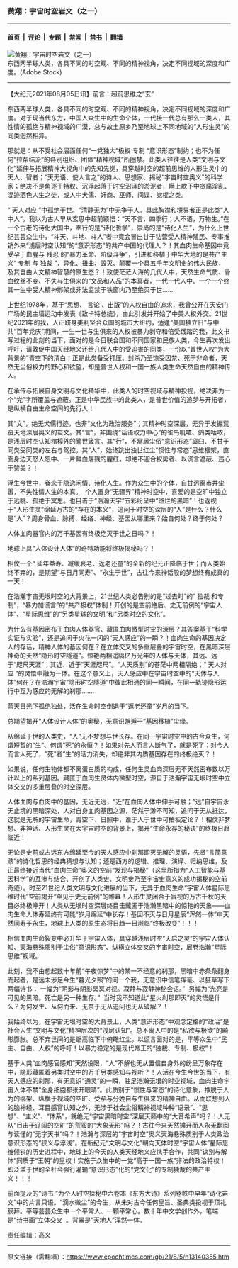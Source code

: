 ### 黄翔：宇宙时空岩文（之一）

---

#### [首页](../../../..?n13140355) &nbsp;|&nbsp; [评论](../../../../../epoch-comment?n13140355) &nbsp;|&nbsp; [专题](../../../../../epoch-special?n13140355) &nbsp;|&nbsp; [禁闻](../../../../../epoch-news?n13140355) &nbsp;|&nbsp; [禁书](../../../../../books?n13140355) &nbsp;|&nbsp; [翻墙](https://github.com/gfw-breaker/nogfw/blob/master/README.md?n13140355)


<div><img alt="黄翔：宇宙时空岩文（之一）" class="attachment-djy_600_400 size-djy_600_400 wp-post-image" src="https://i.epochtimes.com/assets/uploads/2021/08/id13140545-p2938831a961356672-ss-600x337.jpeg"/>
<div class="caption">
 东西两半球人类，各具不同的时空观、不同的精神视角，决定不同视域的深度和广度。(Adobe Stock)
</div></div><hr/><div class="post_content" id="artbody" itemprop="articleBody">
 <!-- article content begin -->
 <p>
  【大纪元2021年08月05日讯】前言：超前思维之“玄”
 </p>
 <p>
  东西两半球人类，各具不同的时空观、不同的精神视角，决定不同视域的深度和广度。对于现当代东方，中国人众生中的生命个体，一代接一代总有那么一类人，其性情的孤绝与精神视域的广漠，总与故土原乡乃至地球上不同地域的“人形生灵”的同类迥然相异。
 </p>
 <p>
  那就是：从不受社会层面任何“一党独大”极权
  <ok href="https://www.epochtimes.com/gb/tag/%E4%B8%93%E5%88%B6.html">
   专制
  </ok>
  “意识形态”制约；也不为任何“拉帮结派”的各别组织、团体“精神视域”所圈禁。此类人往往是人类“文明与文化”延伸与拓展精神大视角中的先知先觉，具穿越时空的超前思维的人形生灵中的天人、智者；“天无语、使人言之”的诗人、思想家、揭秘“宇宙时空奥义”的科学家；绝决不是角逐于特权、沉浮起落于时空沼泽的淤泥者，瞒上欺下中贪腐淫乱、混迹酒色人生之徒，或人中犬儒、奸商、巫师、间谍、党棍之类。
 </p>
 <p>
  “
  <ok href="https://www.epochtimes.com/gb/tag/%E5%A4%A9%E4%BA%BA%E5%AF%B9%E5%BA%94.html">
   天人对应
  </ok>
  ”中孤绝于世。“清静无为”中无争于人。具此胸襟和境界者正是此类“人中人”。我以为古人早从玄思中超前颖悟：“天不言，四季行；人不语，万物生。”在一个古老的诗化大国中，奉行的是“诗化哲学”，崇尚的是“诗化人生”，为什么上世纪芸芸众生中，“斗天、斗地、斗人”者中竟会冒出甘于钻营受人精神殖民、专事推销外来“浅层时空认知”的“意识形态”的共产中国的代理人？！其血肉生命基因中竟受孕于血腥与
  <ok href="https://www.epochtimes.com/gb/tag/%E6%AE%8B%E5%BF%8D.html">
   残忍
  </ok>
  的“暴力革命、阶级斗争”，引进和移植于中华大地的是共产主义“
  <ok href="https://www.epochtimes.com/gb/tag/%E4%B8%93%E5%88%B6.html">
   专制
  </ok>
  与
  <ok href="https://www.epochtimes.com/gb/tag/%E7%8B%AC%E8%A3%81.html">
   独裁
  </ok>
  ”，异化、扭曲、毁灭、颠覆一个具五千年文明史的伟大民族，及其自由人文精神智慧的原生态？！致使茫茫人海的几代人中，天然生命气质、骨血纹丝不变、不失与生俱来的“文品和人品”的本真者，一代一代人中、一个一个终其一生中受人精神绑架或非法监禁于铁窗内乃至绝灭于世……
 </p>
 <p>
  上世纪1978年，基于“思想、
  <ok href="https://www.epochtimes.com/gb/tag/%E8%A8%80%E8%AE%BA.html">
   言论
  </ok>
  、出版”的人权自由的追求，我曾公开在天安门广场的民主墙运动中发表《致卡特总统》，由此引发并开始了中美人权外交。21世纪2021年的我，人正跻身美利坚合众国的城市大纽约，适逢“美国独立日”与中共“百年党庆”期间，一生一世与生俱来的人权被暴力剥夺和倍受践踏的我，此文书写过程的此刻的当下，面对的是今日联合国和不同国家和民族人类，今生再次发出呼吁，请敦促中国天经地义还给几代人中的受迫害的同类，一份以“普世人权”为大背景的”青空下的清白！正是此类备受打压、封杀乃至饱受囚禁、死于非命者，天然无尘俗权力的野心和欲望，却是普世人权和一国一族人类生命天然自由的精神传人。
 </p>
 <p>
  在承传与拓展自身文明与文化精华中，此类人的时空视域与精神投视，绝决非为一个“党”字所覆盖与遮蔽。正是中华民族中的此类人，是普世价值的追梦与开拓者，是纵横自由生命空间的先行人！
 </p>
 <p>
  其“文”，绝无犬儒行迹，也非“文化为政治服务”；其精神时空深层，无异于发掘荒蛮天地深层奥义的岩文。其“言”，非围绕“话语权力中心”的雀鸟叽喳、鸽类咕哝，是浅层时空认知棺椁外的警世箴言。其“行”，不窝居尘俗“意识形态”窠臼、不甘于同类受同类的左右与驾控。其“人”，始终跳出浊世红尘“惯性与常态”思维框架，直面身边天怒人怨中、一片鲜血屠戮的腥红，却绝不迎合权势者、以谎言遮蔽、违心于赞美？！
 </p>
 <p>
  浮生今世中，眷恋于隐逸闲情、诗化人生。作为众生中的个体，自甘远离市井尘嚣，不失性情人生的本真。  个人置身“无疆界”精神时空中，喜爱的是空旷中独立于远眺、孤绝于冥思。也目击于“浩瀚天宇”五彩纷呈中“斑烂的黑暗”！也返视于“人形生灵”绵延万古的“存在的本义”，追问于时空的深层的“人”是什么？什么是“人”？周身骨血、脉搏、经络、神经、基因从哪里来？始自何处？终于何处？
 </p>
 <p>
  人体血肉器官内的万千基因有终极绝灭于世之日吗？！
 </p>
 <p>
  地球上具“人体设计人体”的奇特功能将终极揭秘吗？！
 </p>
 <p>
  相伩一个“ 延年益寿、减缓衰老、返老还童”的全新的纪元正降临于世；而人类始终不弃的，是期望“与日月同寿”、“永生于世”，古往今来神话般的梦想终有成真的一天！
 </p>
 <p>
  在浩瀚宇宙无垠时空的大背景上，21世纪人类必告别的是“过去时”的“
  <ok href="https://www.epochtimes.com/gb/tag/%E7%8B%AC%E8%A3%81.html">
   独裁
  </ok>
  和专制”，“暴力加谎言”的“共产极权”体制！开创的是空前绝后、史无前例的“宇宙人体”、“星际思维”的“另类星球的文明”和“另类时空的文化”。
 </p>
 <p>
  为什么有基因密布于血肉人体器官、藏匿血肉微型时空的深层？其答案基于“科学实证与实验”，还是追问于火花一闪的“天人感应”的一瞬？！血肉生命的基因决定人的存话，精神人体的基因何在？在立体交叉的多重层叠的宇宙时空，在黑暗深层神奇的天然“隐形时空隧道”。惊艳两相遥隔亿万光年的人体与天体，其远、远于“咫尺天涯”；其近、近于“天涯咫尺”。“人天质别”的苍茫中两相隔绝；“
  <ok href="https://www.epochtimes.com/gb/tag/%E5%A4%A9%E4%BA%BA%E5%AF%B9%E5%BA%94.html">
   天人对应
  </ok>
  ”的灵悟中融为一体。在这个意义上，天人感应中在宇宙时空中的“天体与人体”何在？在浩瀚宇宙“隐形时空隧道”中彼此相通的同一瞬间，在同一轨迹隐形运行中互为感应的无解的刹那…….
 </p>
 <p>
  蓝天日光下孤绝独处，活在生命时空倒退于“返老还童”岁月的当下。
 </p>
 <p>
  总期望揭开“人体设计人体”的奥秘，无意识邂逅于“基因移植”尘缘。
 </p>
 <p>
  从绵延于世的人类史，“人”无不梦想与世长存。在同一宇宙时空中的古今众生，何谓短暂的“生”、何谓“死”的永恒？！如果对先人而言人断气了，就是死了；对今人而言人死了，“死”者“生”的活力消失，却绝非其内质基因存在的终极绝灭？！
 </p>
 <p>
  如果说，任何生物体都不离蛋白质的构成，任何生灵血肉深层无不天然密布数以万计以上的系列基因。藏匿于血肉生灵体内微型时空，源自于浩瀚宇宙无垠时空中立体交叉的多重层叠的时空深层。
 </p>
 <p>
  人体血肉与血肉中的基因，无近无远，“近”在血肉人体中伸手可触；“远”自宇宙永无止境的黑暗深处，人对自身血肉基因之源，茫然于渺不可知，追问于无从扺达，这就是无解的宇宙生命，青空下、日照中，谁于人于世中可拍板定论？！相伩非梦想、非神话、人形生灵在大宇宙时空的背景上，揭开“生命永存的秘诀”的终极日趋临近！
 </p>
 <p>
  无论是史前或古远东方绵延至今的天人感应中刹那即灭无解的灵悟，先贤“言简意赅”的诗化哲思的经典猜想与认知；还是西方的逻辑、推理、演绎、归纳思维，及正最终接近当代“血肉生命”奥义的空前“发现与揭秘”（这里所指为“人工智能与基因科学”的互渗与结合、开创了人类史、文明史乃至宇宙史意义的成功揭秘的空前奇迹）。时至21世纪人类文明与文化进展的当下，无异于血肉生命“宇宙人体星际思维时代”空前揭开“罕见于史无前例”的帷幕！人形生灵闭合于盲视的万古千秋的天目必终极睁开！人类从无垠时空深层终目击藏匿于浩瀚黑暗中的惊艳的天象——血肉生命人体寿延终有可能“岁月绵延”中长存！基因不灭与日月星辰“浑然一体”中天然同寿于永生，地球上人类的原生态将日趋一日濒临“终极改变”！！！
 </p>
 <p>
  相信血肉生命裂变中必升华于宇宙人体，具穿越浅层时空“天启之灵”的宇宙人体认知、天海悬殊质别于尘俗“意识形态”、纵横立体交叉的宇宙时空，展卷浩瀚“星际思维”视域。
 </p>
 <p>
  此刻，我不由想起数十年前“午夜惊梦”中的某一不经意的刹那，黑暗中赤条条翻身而起者，是远未涉足今生“暮光夕照”的同一个我，无意识中信笔挥毫、以狂草写下两幅诗书： 一幅为“阴影与阴影冥冥对视。寂静与寂静神秘会语。”  另幅为“光亮是可见的黑暗。死亡是另一种生存。”  当时我不知道此“星火刹那即灭”的灵悟是什么？为何发生、从何而来、无奈于无从追问也无从破解？！
 </p>
 <p>
  我始终以为，在宇宙无垠时空的大背景上，人类“意识形态”中观念定格的“政治”是社会人生“文明与文化”精神层次的“浅层认知”。总不离人中的是“私欲与极欲”的畸形膨胀。总不弃世间的是踞高临下中俯瞰红尘。以谎言面对的是，平等众生中“民主、自由、人权”的呼吁！以暴力稳定的是现代帝王的“独裁、专制、极权”！
 </p>
 <p>
  基于人类“血肉感官感知”天然设限，“人”不解也无从置信自身外的纷呈万象存在中，隐形藏匿着另类时空中的万千另类感知与视听？！人活在今生今世的当下，有天人感应的刹那，有无意识“通灵”的一瞬，驻足浩瀚无垠的时空视域，血肉生命宇宙人体不禁“全身细胞都张开眼晴”。此质别于“惯性与常态”的诗化意象，挣脱于人为的绑架、纵横于视域的空旷、受孕与分娩自与生俱来的精神自由。从而联想到人的脑神经、耳目感官认知之外，无涉于社会尘俗精神视域种种“语录”、“思想”、“主义”、“体系”，就绝无“宇宙黑暗时空”深层天籁中的“大音希声”吗？！人无从“目击于辽阔的空旷”的荒蛮的“大象无形”吗？！古往今来天然摊开而人永无翻阅与读懂的“无字天书”吗？！浩瀚与深层的“宇宙时空”奥义天海悬殊质别于人类政治意识形态的“狭义与浮浅”。在新纪元“文明与文化”朝向天体时空“宇宙人体”星际思维倾钭的历史进程中，地球上的今天的人类天经地义应携手合作，共同“诀别与解体”同质于“王朝”的皇权！实施于众生中的一党“高于一国一族”非法的政治特权！即泛滥于世的全社会强行灌输“意识形态”化的“党文化”的专制独裁的共产主义！！！
 </p>
 <p>
  前面提及的“诗书 ”为个人时空探秘中六卷本《东方大诗》系列卷帙中早年“诗化岩文”中的片言只语。“滴水微尘”的今生，从未对古今任何皇旨、圣典类投视于顶礼膜拜。平等芸芸众生中一个平常人、一颗平常心。数十年中文学创作外，笔端是“诗书画”立体交叉  。背景是“天地人”浑然一体。
 </p>
 <p>
  责任编辑：高义
 </p>
 <!-- article content end -->
 <div id="below_article_ad">
 </div>
</div>


---

原文链接（需翻墙）：https://www.epochtimes.com/gb/21/8/5/n13140355.htm